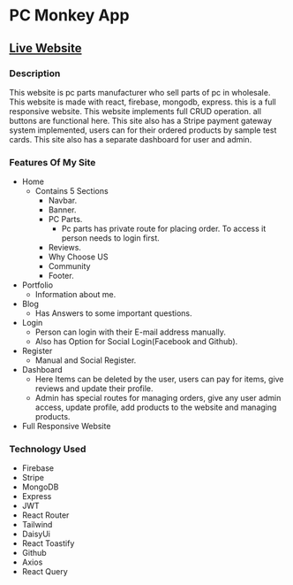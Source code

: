 # PC Monkey App

## [Live Website](https://pc-monkey.web.app/)

### Description
 This website is pc parts manufacturer who sell parts of pc in wholesale. This website is made with react, firebase, mongodb, express. this is a full responsive website. This website implements full CRUD operation. all buttons are functional here. This site also has a Stripe payment gateway system implemented, users can for their ordered products by sample test cards. This site also has a separate dashboard for user and admin.

### Features Of My Site

- Home
  - Contains 5 Sections
    - Navbar.
    - Banner.
    - PC Parts.
      - Pc parts has private route for placing order. To access it person needs to login first.
    - Reviews.
    - Why Choose US
    - Community  
    - Footer.
- Portfolio
  - Information about me.
- Blog
  - Has Answers to some important questions.
- Login
  - Person can login with their E-mail address manually.
  - Also has Option for Social Login(Facebook and Github).
- Register
  - Manual and Social Register.
- Dashboard
   - Here Items can be deleted by the user, users can pay for items, give reviews and update their profile.
   - Admin has special routes for managing orders, give any user admin access, update profile, add products to the website and managing products.
- Full Responsive Website

### Technology Used

- Firebase
- Stripe
- MongoDB
- Express
- JWT
- React Router
- Tailwind
- DaisyUi
- React Toastify
- Github
- Axios
- React Query
